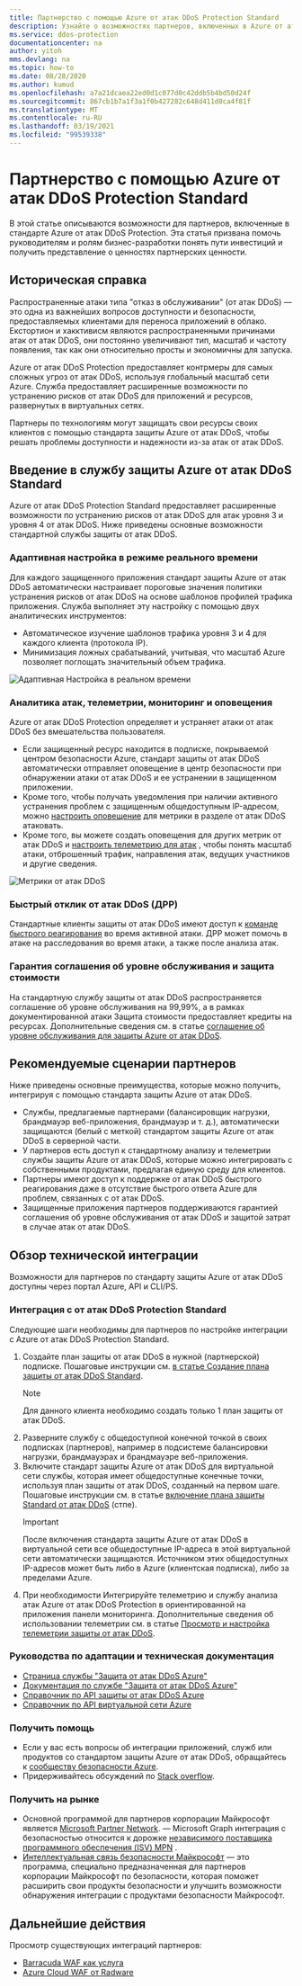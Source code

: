 ```yaml
---
title: Партнерство с помощью Azure от атак DDoS Protection Standard
description: Узнайте о возможностях партнеров, включенных в Azure от атак DDoS Protection Standard.
ms.service: ddos-protection
documentationcenter: na
author: yitoh
mms.devlang: na
ms.topic: how-to
ms.date: 08/28/2020
ms.author: kumud
ms.openlocfilehash: a7a21dcaea22ed0d1c077d0c42ddb5b4bd50d24f
ms.sourcegitcommit: 867cb1b7a1f3a1f0b427282c648d411d0ca4f81f
ms.translationtype: MT
ms.contentlocale: ru-RU
ms.lasthandoff: 03/19/2021
ms.locfileid: "99539338"
---
```

# <a name="partnering-with-azure-ddos-protection-standard"></a>Партнерство с помощью Azure от атак DDoS Protection Standard
В этой статье описываются возможности для партнеров, включенные в стандарте Azure от атак DDoS Protection. Эта статья призвана помочь руководителям и ролям бизнес-разработки понять пути инвестиций и получить представление о ценностях партнерских ценности.

## <a name="background"></a>Историческая справка
Распространенные атаки типа "отказ в обслуживании" (от атак DDoS) — это одна из важнейших вопросов доступности и безопасности, предоставляемых клиентами для переноса приложений в облако. Екстортион и хакктивисм являются распространенными причинами атак от атак DDoS, они постоянно увеличивают тип, масштаб и частоту появления, так как они относительно просты и экономичны для запуска.

Azure от атак DDoS Protection предоставляет контрмеры для самых сложных угроз от атак DDoS, используя глобальный масштаб сети Azure. Служба предоставляет расширенные возможности по устранению рисков от атак DDoS для приложений и ресурсов, развернутых в виртуальных сетях.

Партнеры по технологиям могут защищать свои ресурсы своих клиентов с помощью стандарта защиты Azure от атак DDoS, чтобы решать проблемы доступности и надежности из-за атак от атак DDoS.

## <a name="introduction-to-azure-ddos-protection-standard"></a>Введение в службу защиты Azure от атак DDoS Standard
Azure от атак DDoS Protection Standard предоставляет расширенные возможности по устранению рисков от атак DDoS для атак уровня 3 и уровня 4 от атак DDoS. Ниже приведены основные возможности стандартной службы защиты от атак DDoS.

### <a name="adaptive-real-time-tuning"></a>Адаптивная настройка в режиме реального времени
Для каждого защищенного приложения стандарт защиты Azure от атак DDoS автоматически настраивает пороговые значения политики устранения рисков от атак DDoS на основе шаблонов профилей трафика приложения. Служба выполняет эту настройку с помощью двух аналитических инструментов:

- Автоматическое изучение шаблонов трафика уровня 3 и 4 для каждого клиента (протокола IP).
- Минимизация ложных срабатываний, учитывая, что масштаб Azure позволяет поглощать значительный объем трафика.

![Адаптивная Настройка в реальном времени](./media/ddos-protection-partner-onboarding/real-time-tuning.png)

### <a name="attack-analytics-telemetry-monitoring-and-alerting"></a>Аналитика атак, телеметрии, мониторинг и оповещения
Azure от атак DDoS Protection определяет и устраняет атаки от атак DDoS без вмешательства пользователя.

- Если защищенный ресурс находится в подписке, покрываемой центром безопасности Azure, стандарт защиты от атак DDoS автоматически отправляет оповещение в центр безопасности при обнаружении атаки от атак DDoS и ее устранении в защищенном приложении.
- Кроме того, чтобы получать уведомления при наличии активного устранения проблем с защищенным общедоступным IP-адресом, можно [настроить оповещение](alerts.md) для метрики в разделе от атак DDoS атаковать.
- Кроме того, вы можете создать оповещения для других метрик от атак DDoS и [настроить телеметрию для атак](telemetry.md) , чтобы понять масштаб атаки, отброшенный трафик, направления атак, ведущих участников и другие сведения.

![Метрики от атак DDoS](./media/ddos-protection-partner-onboarding/ddos-metrics.png)

### <a name="ddos-rapid-response-drr"></a>Быстрый отклик от атак DDoS (ДРР)
Стандартные клиенты защиты от атак DDoS имеют доступ к [команде быстрого реагирования](ddos-rapid-response.md) во время активной атаки. ДРР может помочь в атаке на расследования во время атаки, а также после анализа атак.

### <a name="sla-guarantee-and-cost-protection"></a>Гарантия соглашения об уровне обслуживания и защита стоимости
На стандартную службу защиты от атак DDoS распространяется соглашение об уровне обслуживания на 99,99%, а в рамках документированной атаки Защита стоимости предоставляет кредиты на ресурсах. Дополнительные сведения см. в статье [соглашение об уровне обслуживания для защиты Azure от атак DDoS](https://azure.microsoft.com/support/legal/sla/ddos-protection/v1_0/).

## <a name="featured-partner-scenarios"></a>Рекомендуемые сценарии партнеров
Ниже приведены основные преимущества, которые можно получить, интегрируя с помощью стандарта защиты Azure от атак DDoS.

- Службы, предлагаемые партнерами (балансировщик нагрузки, брандмауэр веб-приложения, брандмауэр и т. д.), автоматически защищаются (белый с меткой) стандартом защиты Azure от атак DDoS в серверной части.
- У партнеров есть доступ к стандартному анализу и телеметрии службы защиты Azure от атак DDoS, которые можно интегрировать с собственными продуктами, предлагая единую среду для клиентов.  
- Партнеры имеют доступ к поддержке от атак DDoS быстрого реагирования даже в отсутствие быстрого ответа Azure для проблем, связанных с от атак DDoS.
- Защищенные приложения партнеров поддерживаются гарантией соглашения об уровне обслуживания от атак DDoS и защитой затрат в случае атак от атак DDoS.

## <a name="technical-integration-overview"></a>Обзор технической интеграции
Возможности для партнеров по стандарту защиты Azure от атак DDoS доступны через портал Azure, API и CLI/PS.

### <a name="integrate-with-ddos-protection-standard"></a>Интеграция с от атак DDoS Protection Standard
Следующие шаги необходимы для партнеров по настройке интеграции с Azure от атак DDoS Protection Standard.
1. Создайте план защиты от атак DDoS в нужной (партнерской) подписке. Пошаговые инструкции см. [в статье Создание плана защиты от атак DDoS Standard](manage-ddos-protection.md#create-a-ddos-protection-plan).
   > [!NOTE]
   > Для данного клиента необходимо создать только 1 план защиты от атак DDoS. 
2. Разверните службу с общедоступной конечной точкой в своих подписках (партнеров), например в подсистеме балансировки нагрузки, брандмауэрах и брандмауэре веб-приложения. 
3. Включите стандарт защиты Azure от атак DDoS для виртуальной сети службы, которая имеет общедоступные конечные точки, используя план защиты от атак DDoS, созданный на первом шаге. Пошаговые инструкции см. в статье [включение плана защиты Standard от атак DDoS](manage-ddos-protection.md#enable-ddos-protection-for-an-existing-virtual-network) (стпе).
   > [!IMPORTANT] 
   > После включения стандарта защиты Azure от атак DDoS в виртуальной сети все общедоступные IP-адреса в этой виртуальной сети автоматически защищаются. Источником этих общедоступных IP-адресов может быть либо в Azure (клиентская подписка), либо за пределами Azure. 
4. При необходимости Интегрируйте телеметрию и службу анализа атак Azure от атак DDoS Protection в ориентированной на приложения панели мониторинга. Дополнительные сведения об использовании телеметрии см. в статье [Просмотр и настройка телеметрии защиты от атак DDoS](telemetry.md). 

### <a name="onboarding-guides-and-technical-documentation"></a>Руководства по адаптации и техническая документация

- [Страница службы "Защита от атак DDoS Azure"](https://azure.microsoft.com/services/ddos-protection/)
- [Документация по службе "Защита от атак DDoS Azure"](ddos-protection-overview.md)
- [Справочник по API защиты от атак DDoS Azure](/rest/api/virtualnetwork/ddosprotectionplans)
- [Справочник по API виртуальной сети Azure](/rest/api/virtualnetwork/virtualnetworks)

### <a name="get-help"></a>Получить помощь

- Если у вас есть вопросы об интеграции приложений, служб или продуктов со стандартом защиты Azure от атак DDoS, обращайтесь к [сообществу безопасности Azure](https://techcommunity.microsoft.com/t5/security-identity/bd-p/Azure-Security).
- Придерживайтесь обсуждений по [Stack overflow](https://stackoverflow.com/tags/azure-ddos/).

### <a name="get-to-market"></a>Получить на рынке

- Основной программой для партнеров корпорации Майкрософт является [Microsoft Partner Network](https://partner.microsoft.com/). — Microsoft Graph интеграция с безопасностью относится к дорожке [независимого поставщика программного обеспечения (ISV) MPN](https://partner.microsoft.com/saas-solution-guide) .
- [Интеллектуальная связь безопасности Майкрософт](https://www.microsoft.com/security/business/intelligent-security-association?rtc=1) — это программа, специально предназначенная для партнеров корпорации Майкрософт по безопасности, которая поможет расширить свои продукты безопасности и улучшить возможности обнаружения интеграции с продуктами безопасности Майкрософт.

## <a name="next-steps"></a>Дальнейшие действия
Просмотр существующих интеграций партнеров:

- [Barracuda WAF как услуга](https://www.barracuda.com/waf-as-a-service)
- [Azure Cloud WAF от Radware](https://www.radware.com/resources/microsoft-azure/)
